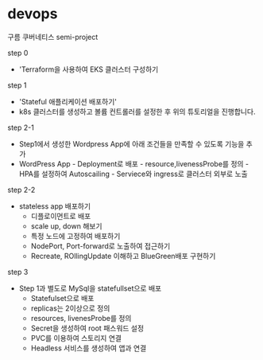 # devops

구름 쿠버네티스 
semi-project

step 0
  - 'Terraform을 사용하여 EKS 클러스터 구성하기

step 1
  - 'Stateful 애플리케이션 배포하기'
  - k8s 클러스터를 생성하고 볼륨 컨트롤러를 설정한 후 위의 튜토리얼을 진행합니다.

step 2-1
  -   Step1에서 생성한 Wordpress App에 아래 조건들을 만족할 수 있도록 기능을 추가
  -   WordPress App
    - Deployment로 배포
    - resource,livenessProbe를 정의
    - HPA를 설정하여 Autoscailing
    - Serviece와 ingress로 클러스터 외부로 노출

step 2-2 
  - stateless app 배포하기
    - 디플로이먼트로 배포
    - scale up, down 해보기
    - 특정 노드에 고정하여 배포하기
    - NodePort, Port-forward로 노출하여 접근하기
    - Recreate, ROllingUpdate 이해하고 BlueGreen배포 구현하기
   
step 3
  - Step 1과 별도로 MySql을 statefullset으로 배포
    - Statefulset으로 배포
    - replicas는 2이상으로 정의
    - resources, livenesProbe를 정의
    - Secret을 생성하여 root 패스워드 설정
    - PVC를 이용하여 스토리지 연결
    - Headless 서비스를 생성하여 앱과 연결

